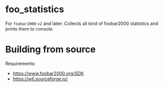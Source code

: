 # foo_statistics
For `foobar2000` `v2` and later: Collects all kind of foobar2000 statistics and prints them to console.

# Building from source
Requirements:
* https://www.foobar2000.org/SDK
* https://wtl.sourceforge.io/
